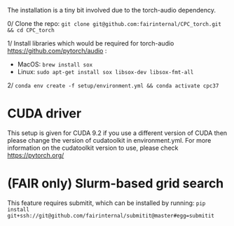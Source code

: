 The installation is a tiny bit involved due to the torch-audio dependency.

0/ Clone the repo:
`git clone git@github.com:fairinternal/CPC_torch.git && cd CPC_torch`

1/ Install libraries which would be required for torch-audio https://github.com/pytorch/audio :
 * MacOS: `brew install sox`
 * Linux: `sudo apt-get install sox libsox-dev libsox-fmt-all`

2/ `conda env create -f setup/environment.yml && conda activate cpc37`

# CUDA driver

This setup is given for CUDA 9.2 if you use a different version of CUDA then please change the version of cudatoolkit in environment.yml.
For more information on the cudatoolkit version to use, please check https://pytorch.org/

# (FAIR only) Slurm-based grid search

This feature requires submitit, which can be installed by running:
`pip install git+ssh://git@github.com/fairinternal/submitit@master#egg=submitit`
